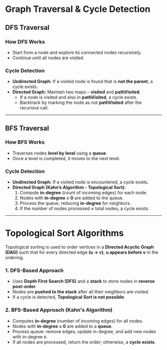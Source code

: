 # Graph Traversal & Cycle Detection  

## **DFS Traversal**  
### **How DFS Works**  
- Start from a node and explore its connected nodes recursively.  
- Continue until all nodes are visited.  

### **Cycle Detection**  
- **Undirected Graph:** If a visited node is found that is **not the parent**, a cycle exists.  
- **Directed Graph:** Maintain two maps – **visited** and **pathVisited**.  
  - If a node is visited and also in **pathVisited**, a cycle exists.  
  - Backtrack by marking the node as not **pathVisited** after the recursive call.  

---

## **BFS Traversal**  
### **How BFS Works**  
- Traverses nodes **level by level** using a **queue**.  
- Once a level is completed, it moves to the next level.  

### **Cycle Detection**  
- **Undirected Graph:** If a visited node is encountered, a cycle exists.  
- **Directed Graph (Kahn’s Algorithm - Topological Sort):**  
  1. Compute **in-degree** (count of incoming edges) for each node.  
  2. Nodes with **in-degree = 0** are added to the queue.  
  3. Process the queue, reducing **in-degree** for neighbors.  
  4. If the number of nodes processed ≠ total nodes, a cycle exists.  

---

# Topological Sort Algorithms  
Topological sorting is used to order vertices in a **Directed Acyclic Graph (DAG)** such that for every directed edge **(u → v)**, **u appears before v** in the ordering.  
### 1. DFS-Based Approach  
- Uses **Depth First Search (DFS)** and a **stack** to store nodes in **reverse post-order**.  
- Nodes are **pushed to the stack** after all their neighbors are visited.  
- If a cycle is detected, **Topological Sort is not possible**.

### 2. BFS-Based Approach (Kahn's Algorithm)  
- Computes **in-degree** (number of incoming edges) for all nodes.  
- Nodes with **in-degree = 0** are added to a **queue**.  
- Process queue: remove edges, update in-degree, and add new nodes with in-degree `0`.  
- If all nodes are processed, return the order; otherwise, a **cycle exists**.  